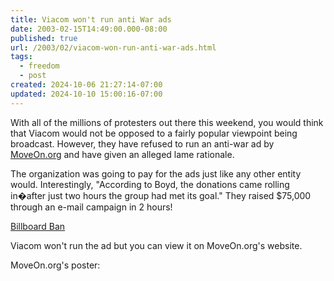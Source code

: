 ```yaml
---
title: Viacom won't run anti War ads
date: 2003-02-15T14:49:00.000-08:00
published: true
url: /2003/02/viacom-won-run-anti-war-ads.html
tags:
  - freedom
  - post
created: 2024-10-06 21:27:14-07:00
updated: 2024-10-10 15:00:16-07:00
---
```


With all of the millions of protesters out there this weekend, you would think that Viacom would not be opposed to a fairly popular viewpoint being broadcast. However, they have refused to run an anti-war ad by [MoveOn.org](moveon.org) and have given an alleged lame rationale.  
  
The organization was going to pay for the ads just like any other entity would. Interestingly, "According to Boyd, the donations came rolling in�after just two hours the group had met its goal." They raised $75,000 through an e-mail campaign in 2 hours!  
  
[Billboard Ban](http://www.msnbc.com/news/872684.asp?0cv=CB20 "Billboard Ban")  
  
Viacom won't run the ad but you can view it on MoveOn.org's website.  
  
MoveOn.org's poster:  
<!-- ![MoveOn.org ad:  Inspections Work.  War Won't](http://www.msnbc.com/news/1790251.jpg) -->
